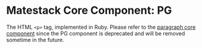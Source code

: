 # Matestack Core Component: PG

The HTML `<p>` tag, implemented in Ruby. Please refer to the [paragraph core component](/docs/api/components/paragraph.md) since the PG component is deprecated and will be removed sometime in the future.

